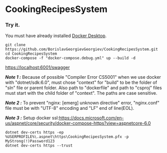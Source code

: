 # CookingRecipesSystem

### **Try it.**

  You must have already installed [Docker Desktop](https://docs.docker.com/docker-for-windows/install/).

  ```
  git clone https://github.com/BorislavGeorgievGeorgiev/CookingRecipesSystem.git
  cd CookingRecipesSystem
  docker-compose -f "docker-compose.debug.yml" up --build -d
  ```

  <https://localhost:6001/swagger>
  
***Note 1 :***
  Because of possible "Compiler Error CS5001" when we use docker with "dotnet/sdk:6.0", must chose "context" for "build" to be the folder of "sln" file or parent folder. Also path to "dockerfile" and path to "csproj" files must start with the child folder of "context". The paths are case sensitive.

***Note 2 :***
  To prevent "nginx: [emerg] unknown directive" error,  "nginx.conf" file must be with "UTF-8" encoding and "LF" end of line(EOL).

***Note 3 :***
  Setup docker ssl:<https://docs.microsoft.com/en-us/aspnet/core/security/docker-compose-https?view=aspnetcore-6.0>
  
  ```
  dotnet dev-certs https -ep %USERPROFILE%\.aspnet\https\CookingRecipesSystem.pfx -p MyStrong(!)Password123
  dotnet dev-certs https --trust
  ```
